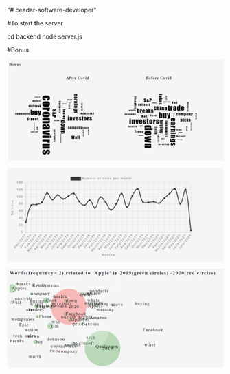 "# ceadar-software-developer" 

#To start the server 


cd backend
node server.js

#Bonus


![Alt Text](https://raw.githubusercontent.com/hanene2030/ceadar-software-developer/main/bonus.png)


![Alt Text](https://raw.githubusercontent.com/hanene2030/ceadar-software-developer/main/bonus3.png)


![Alt Text](https://raw.githubusercontent.com/hanene2030/ceadar-software-developer/main/bonus2.png)
